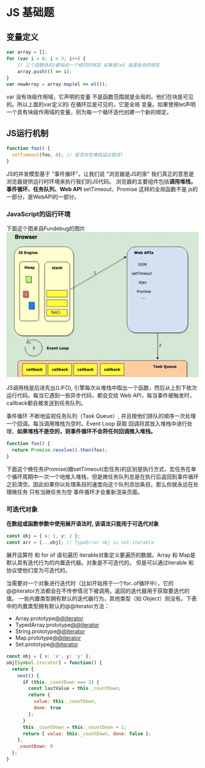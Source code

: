 <!--
 * @Author: shiyao
 * @Description: 
 * @Date: 2019-08-26 22:03:40
 -->
# JS 基础题

## 变量定义

```javascript
var array = [];
for (var i = 0; i < 3; i++) {
    // 三个函数体的i都指向一个相同的绑定 如果是let 就是各自的绑定
    array.push(() => i);
}
var newArray = array.map(el => el());
```
var 没有块级作用域，它声明的变量 不是函数范围就是全局的。他们在块是可见的。所以上面的var定义的i 在循环后是可见的，它是全局
变量。如果使用let声明一个具有块级作用域的变量，则为每一个循环迭代创建一个新的绑定。


## JS运行机制

```javascript
function foo() {
  setTimeout(foo, 0); // 是否存在堆栈溢出错误?
}
```
JS的并发模型基于 "事件循环"。让我们说 "浏览器是JS的家" 我们真正的意思是浏览器提供运行时环境来执行我们的JS代码。
浏览器的主要组件包括**调用堆栈，事件循环、任务队列、Web API** setTimeout、Promise 这样的全局函数不是 js的一部分，是WebAPI的一部分。

### JavaScript的运行环境

下面这个图来自Fundebug的图片
![border](https://raw.githubusercontent.com/facebook201/sy-fontend-system/master/img/js.png)

JS调用栈是后进先出(LIFO), 引擎每次从堆栈中取出一个函数，然后从上到下依次运行代码。每当它遇到一些异步代码，都会交给
Web API，每当事件被触发时，callback都会被发送到任务队列。

事件循环 不断地监视任务队列（Task Queue）, 并且按他们排队的顺序一次处理一个回调。每当调用堆栈为空时。Event Loop 获取
回调将其放入堆栈中进行处理，**如果堆栈不是空的，则事件循环不会将任何回调推入堆栈。**


```javascript
function foo() {
  return Promise.resolve().then(foo);
} 
```

下面这个微任务(Promise)跟setTimeout(宏任务)的区别是执行方式，宏任务在单个循环周期中一次一个地推入堆栈，但是微任务队列总是在执行后返回到事件循环之前清空。因此如果你以处理条目的速度向这个队列添加条目，那么你就永远在处理微任务 只有当微任务为空 事件循环才会重新渲染页面。

### 可迭代对象
**在数组或函数参数中使用展开语法时, 该语法只能用于可迭代对象**
```javascript
const obj = { x: 1, y: 2 };
const arr = [...obj]; // TypeError obj is not iterable
```
展开运算符 和 for of 语句遍历 iterable对象定义要遍历的数据。Array 和 Map是默认具有迭代行为的内置迭代器。对象是不可迭代的。
但是可以通过iterable 和 协议使他们变为可迭代的。

当需要对一个对象进行迭代时（比如开始用于一个for..of循环中），它的@@iterator方法都会在不传参情况下被调用，返回的迭代器用于获取要迭代的值。
一些内置类型拥有默认的迭代器行为，其他类型（如 Object）则没有。下表中的内置类型拥有默认的@@iterator方法：

* Array.prototype[@@iterator]()
* TypedArray.prototype[@@iterator]()
* String.prototype[@@iterator]()
* Map.prototype[@@iterator]()
* Set.prototype[@@iterator]()

```javascript
const obj = { x: 'x', y: 'y' };
obj[Symbol.iterator] = function() {
  return {
    next() {
      if (this._countDown === 3) {
        const lastValue = this._countDown;
        return {
          value: this._countDown,
          done: true
        };
      }
      this._countDown = this._countDown + 1;
      return { value: this._countDown, done: false };
    },
    _countDown: 0
  };
}

```



